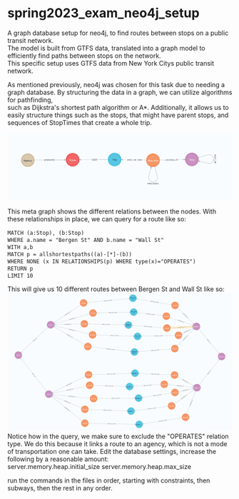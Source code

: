 # spring2023_exam_neo4j_setup
A graph database setup for neo4j, to find routes between stops on a public transit network.<br>
The model is built from GTFS data, translated into a graph model to efficiently find paths between stops on the network.<br>
This specific setup uses GTFS data from New York Citys public transit network.

As mentioned previously, neo4j was chosen for this task due to needing a graph database. By structuring the data in a graph, we can utilize algorithms for pathfinding,<br>
such as Dijkstra's shortest path algorithm or A*. Additionally, it allows us to easily structure things such as the stops, that might have parent stops, and sequences of StopTimes that create a whole trip.

![meta graph](meta_graph.png)

This meta graph shows the different relations between the nodes. With these relationships in place, we can query for a route like so:<br>
```cypher
MATCH (a:Stop), (b:Stop)
WHERE a.name = "Bergen St" AND b.name = "Wall St"
WITH a,b
MATCH p = allshortestpaths((a)-[*]-(b))  
WHERE NONE (x IN RELATIONSHIPS(p) WHERE type(x)="OPERATES")  
RETURN p  
LIMIT 10  
```
This will give us 10 different routes between Bergen St and Wall St like so:
![query example](query_example.png)
Notice how in the query, we make sure to exclude the "OPERATES" relation type. We do this because it links a route to an agency, which is not a mode of transportation one can take.
Edit the database settings, increase the following by a reasonable amount:<br>
server.memory.heap.initial_size
server.memory.heap.max_size

run the commands in the files in order, starting with constraints, then subways, then the rest in any order.
